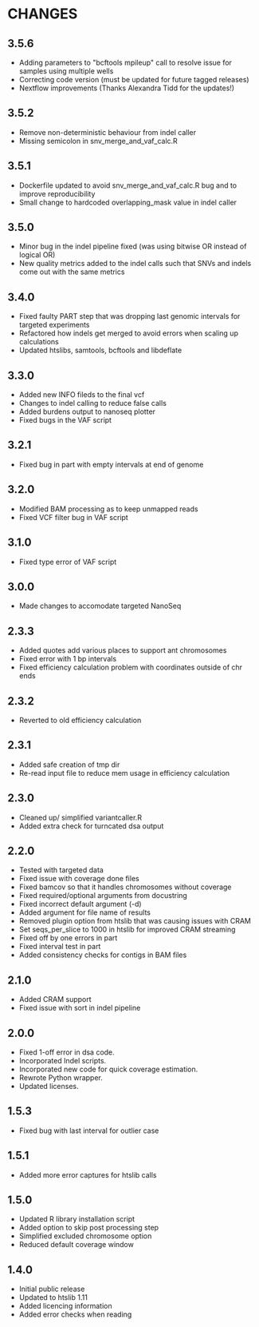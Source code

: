 # CHANGES

## 3.5.6
* Adding parameters to "bcftools mpileup" call to resolve issue for samples using multiple wells
* Correcting code version (must be updated for future tagged releases)
* Nextflow improvements (Thanks Alexandra Tidd for the updates!)

## 3.5.2
* Remove non-deterministic behaviour from indel caller
* Missing semicolon in snv_merge_and_vaf_calc.R

## 3.5.1
* Dockerfile updated to avoid snv_merge_and_vaf_calc.R bug and to improve reproducibility
* Small change to hardcoded overlapping_mask value in indel caller

## 3.5.0
* Minor bug in the indel pipeline fixed (was using bitwise OR instead of logical OR)
* New quality metrics added to the indel calls such that SNVs and indels come out with the same metrics

## 3.4.0

* Fixed faulty PART step that was dropping last genomic intervals for targeted experiments
* Refactored how indels get merged to avoid errors when scaling up calculations
* Updated htslibs, samtools, bcftools and libdeflate

## 3.3.0

* Added new INFO fileds to the final vcf
* Changes to indel calling to reduce false calls
* Added burdens output to nanoseq plotter
* Fixed bugs in the VAF script

## 3.2.1

* Fixed bug in part with empty intervals at end of genome

## 3.2.0

* Modified BAM processing as to keep unmapped reads
* Fixed VCF filter bug in VAF script 

## 3.1.0

* Fixed type error of VAF script

## 3.0.0

* Made changes to accomodate targeted NanoSeq

## 2.3.3

* Added quotes add various places to support ant chromosomes
* Fixed error with 1 bp intervals
* Fixed efficiency calculation problem with coordinates outside of chr ends

## 2.3.2

* Reverted to old efficiency calculation

## 2.3.1

* Added safe creation of tmp dir
* Re-read input file to reduce mem usage in efficiency calculation

## 2.3.0

* Cleaned up/ simplified variantcaller.R
* Added extra check for turncated dsa output

## 2.2.0

* Tested with targeted data
* Fixed issue with coverage done files
* Fixed bamcov so that it handles chromosomes without coverage
* Fixed required/optional arguments from docustring
* Fixed incorrect default argument (-d)
* Added argument for file name of results
* Removed plugin option from htslib that was causing issues with CRAM
* Set seqs_per_slice to 1000 in htslib for improved CRAM streaming 
* Fixed off by one errors in part
* Fixed interval test in part
* Added consistency checks for contigs in BAM files 

## 2.1.0

* Added CRAM support
* Fixed issue with sort in indel pipeline

## 2.0.0

* Fixed 1-off error in dsa code.
* Incorporated Indel scripts.
* Incorporated new code for quick coverage estimation.
* Rewrote Python wrapper.
* Updated licenses.

## 1.5.3

* Fixed bug with last interval for outlier case

## 1.5.1

* Added more error captures for htslib calls

## 1.5.0

* Updated R library installation script
* Added option to skip post processing step
* Simplified excluded chromosome option
* Reduced default coverage window

## 1.4.0

* Initial public release
* Updated to htslib 1.11
* Added licencing information
* Added error checks when reading

